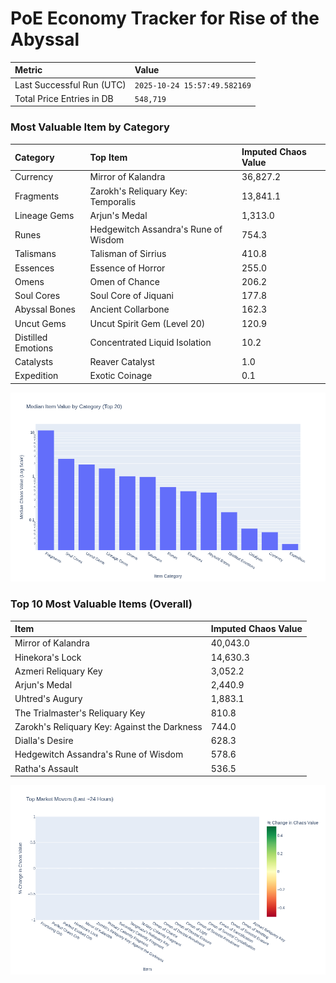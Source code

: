 # PoE Economy Tracker for Rise of the Abyssal

<!-- START_MAINTENANCE -->
| Metric | Value |
|:---|:---|
| Last Successful Run (UTC) | `2025-10-24 15:57:49.582169` |
| Total Price Entries in DB | `548,719` |

<!-- END_MAINTENANCE -->

<!-- START_DATAFRAME_DEBUG -->
<!-- END_DATAFRAME_DEBUG -->

<!-- START_CATEGORY_ANALYSIS -->
### Most Valuable Item by Category
| Category | Top Item | Imputed Chaos Value |
| :--- | :--- | :--- |
| Currency | Mirror of Kalandra | 36,827.2 |
| Fragments | Zarokh's Reliquary Key: Temporalis | 13,841.1 |
| Lineage Gems | Arjun's Medal | 1,313.0 |
| Runes | Hedgewitch Assandra's Rune of Wisdom | 754.3 |
| Talismans | Talisman of Sirrius | 410.8 |
| Essences | Essence of Horror | 255.0 |
| Omens | Omen of Chance | 206.2 |
| Soul Cores | Soul Core of Jiquani | 177.8 |
| Abyssal Bones | Ancient Collarbone | 162.3 |
| Uncut Gems | Uncut Spirit Gem (Level 20) | 120.9 |
| Distilled Emotions | Concentrated Liquid Isolation | 10.2 |
| Catalysts | Reaver Catalyst | 1.0 |
| Expedition | Exotic Coinage | 0.1 |


![Category Analysis Chart](charts/category_analysis.png)
<!-- END_ANALYSIS -->

<!-- START_ANALYSIS -->
### Top 10 Most Valuable Items (Overall)
| Item | Imputed Chaos Value |
| :--- | :--- |
| Mirror of Kalandra | 40,043.0 |
| Hinekora's Lock | 14,630.3 |
| Azmeri Reliquary Key | 3,052.2 |
| Arjun's Medal | 2,440.9 |
| Uhtred's Augury | 1,883.1 |
| The Trialmaster's Reliquary Key | 810.8 |
| Zarokh's Reliquary Key: Against the Darkness | 744.0 |
| Dialla's Desire | 628.3 |
| Hedgewitch Assandra's Rune of Wisdom | 578.6 |
| Ratha's Assault | 536.5 |


![Market Movers Chart](charts/market_movers.png)
<!-- END_ANALYSIS -->

